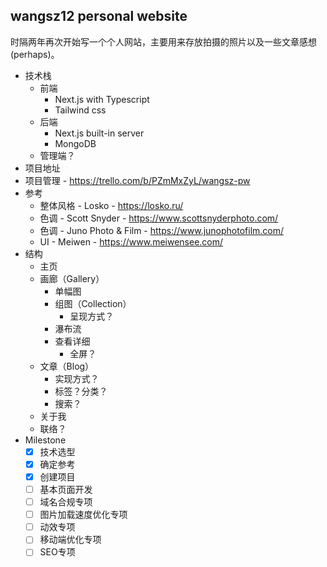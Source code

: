 ## wangsz12 personal website

时隔两年再次开始写一个个人网站，主要用来存放拍摄的照片以及一些文章感想(perhaps)。

- 技术栈
  - 前端
    - Next.js with Typescript
    - Tailwind css
  - 后端
    - Next.js built-in server
    - MongoDB
  - 管理端？
- 项目地址
- 项目管理 - https://trello.com/b/PZmMxZyL/wangsz-pw
- 参考
  - 整体风格 - Losko - https://losko.ru/
  - 色调 - Scott Snyder - https://www.scottsnyderphoto.com/
  - 色调 - Juno Photo & Film - https://www.junophotofilm.com/
  - UI - Meiwen - https://www.meiwensee.com/
- 结构
  - 主页
  - 画廊（Gallery）
    - 单幅图
    - 组图（Collection）
      - 呈现方式？
    - 瀑布流
    - 查看详细
      - 全屏？
  - 文章（Blog）
    - 实现方式？
    - 标签？分类？
    - 搜索？
  - 关于我
  - 联络？
- Milestone
  - [x] 技术选型
  - [x] 确定参考
  - [x] 创建项目
  - [ ] 基本页面开发
  - [ ] 域名合规专项
  - [ ] 图片加载速度优化专项
  - [ ] 动效专项
  - [ ] 移动端优化专项
  - [ ] SEO专项